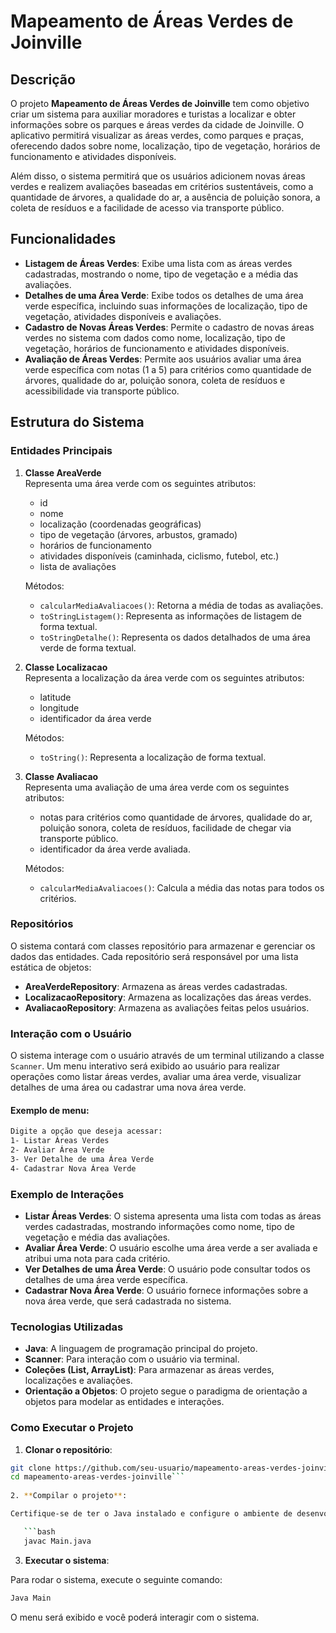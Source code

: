# Mapeamento de Áreas Verdes de Joinville

## Descrição

O projeto **Mapeamento de Áreas Verdes de Joinville** tem como objetivo criar um sistema para auxiliar moradores e turistas a localizar e obter informações sobre os parques e áreas verdes da cidade de Joinville. O aplicativo permitirá visualizar as áreas verdes, como parques e praças, oferecendo dados sobre nome, localização, tipo de vegetação, horários de funcionamento e atividades disponíveis.

Além disso, o sistema permitirá que os usuários adicionem novas áreas verdes e realizem avaliações baseadas em critérios sustentáveis, como a quantidade de árvores, a qualidade do ar, a ausência de poluição sonora, a coleta de resíduos e a facilidade de acesso via transporte público.

## Funcionalidades

- **Listagem de Áreas Verdes**: Exibe uma lista com as áreas verdes cadastradas, mostrando o nome, tipo de vegetação e a média das avaliações.
- **Detalhes de uma Área Verde**: Exibe todos os detalhes de uma área verde específica, incluindo suas informações de localização, tipo de vegetação, atividades disponíveis e avaliações.
- **Cadastro de Novas Áreas Verdes**: Permite o cadastro de novas áreas verdes no sistema com dados como nome, localização, tipo de vegetação, horários de funcionamento e atividades disponíveis.
- **Avaliação de Áreas Verdes**: Permite aos usuários avaliar uma área verde específica com notas (1 a 5) para critérios como quantidade de árvores, qualidade do ar, poluição sonora, coleta de resíduos e acessibilidade via transporte público.

## Estrutura do Sistema

### Entidades Principais

1. **Classe AreaVerde**  
   Representa uma área verde com os seguintes atributos:
   - id
   - nome
   - localização (coordenadas geográficas)
   - tipo de vegetação (árvores, arbustos, gramado)
   - horários de funcionamento
   - atividades disponíveis (caminhada, ciclismo, futebol, etc.)
   - lista de avaliações

   Métodos:
   - `calcularMediaAvaliacoes()`: Retorna a média de todas as avaliações.
   - `toStringListagem()`: Representa as informações de listagem de forma textual.
   - `toStringDetalhe()`: Representa os dados detalhados de uma área verde de forma textual.

2. **Classe Localizacao**  
   Representa a localização da área verde com os seguintes atributos:
   - latitude
   - longitude
   - identificador da área verde

   Métodos:
   - `toString()`: Representa a localização de forma textual.

3. **Classe Avaliacao**  
   Representa uma avaliação de uma área verde com os seguintes atributos:
   - notas para critérios como quantidade de árvores, qualidade do ar, poluição sonora, coleta de resíduos, facilidade de chegar via transporte público.
   - identificador da área verde avaliada.

   Métodos:
   - `calcularMediaAvaliacoes()`: Calcula a média das notas para todos os critérios.

### Repositórios

O sistema contará com classes repositório para armazenar e gerenciar os dados das entidades. Cada repositório será responsável por uma lista estática de objetos:
- **AreaVerdeRepository**: Armazena as áreas verdes cadastradas.
- **LocalizacaoRepository**: Armazena as localizações das áreas verdes.
- **AvaliacaoRepository**: Armazena as avaliações feitas pelos usuários.

### Interação com o Usuário

O sistema interage com o usuário através de um terminal utilizando a classe `Scanner`. Um menu interativo será exibido ao usuário para realizar operações como listar áreas verdes, avaliar uma área verde, visualizar detalhes de uma área ou cadastrar uma nova área verde.

#### Exemplo de menu:

```bash
Digite a opção que deseja acessar:
1- Listar Áreas Verdes
2- Avaliar Área Verde
3- Ver Detalhe de uma Área Verde
4- Cadastrar Nova Área Verde
```

### Exemplo de Interações

- **Listar Áreas Verdes**: O sistema apresenta uma lista com todas as áreas verdes cadastradas, mostrando informações como nome, tipo de vegetação e média das avaliações.
- **Avaliar Área Verde**: O usuário escolhe uma área verde a ser avaliada e atribui uma nota para cada critério.
- **Ver Detalhes de uma Área Verde**: O usuário pode consultar todos os detalhes de uma área verde específica.
- **Cadastrar Nova Área Verde**: O usuário fornece informações sobre a nova área verde, que será cadastrada no sistema.

### Tecnologias Utilizadas

- **Java**: A linguagem de programação principal do projeto.
- **Scanner**: Para interação com o usuário via terminal.
- **Coleções (List, ArrayList)**: Para armazenar as áreas verdes, localizações e avaliações.
- **Orientação a Objetos**: O projeto segue o paradigma de orientação a objetos para modelar as entidades e interações.

### Como Executar o Projeto

1. **Clonar o repositório**:

```bash
git clone https://github.com/seu-usuario/mapeamento-areas-verdes-joinville.git
cd mapeamento-areas-verdes-joinville```
   
2. **Compilar o projeto**:

Certifique-se de ter o Java instalado e configure o ambiente de desenvolvimento. Compile o código com:

   ```bash
   javac Main.java
   ```

3. **Executar o sistema**:

Para rodar o sistema, execute o seguinte comando:

   ```bash
   Java Main
   ```

O menu será exibido e você poderá interagir com o sistema.
